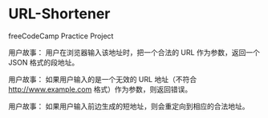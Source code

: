 # URL-Shortener
freeCodeCamp Practice Project

用户故事： 用户在浏览器输入该地址时，把一个合法的 URL 作为参数，返回一个 JSON 格式的段地址。

用户故事： 如果用户输入的是一个无效的 URL 地址（不符合 http://www.example.com 格式）作为参数，则返回错误。

用户故事： 如果用户输入前边生成的短地址，则会重定向到相应的合法地址。
